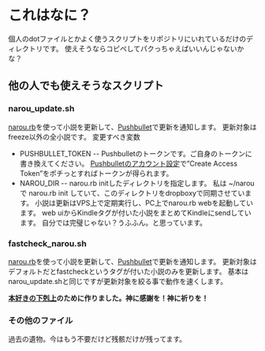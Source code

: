 # これはなに？
個人のdotファイルとかよく使うスクリプトをリポジトリにいれているだけのディレクトリです。
使えそうならコピペしてパクっちゃえばいいんじゃないかな？

## 他の人でも使えそうなスクリプト

### narou_update.sh
[narou.rb](https://github.com/whiteleaf7/narou/wiki)を使って小説を更新して、[Pushbullet](https://www.pushbullet.com/)で更新を通知します。
更新対象はfreeze以外の全小説です。
変更すべき変数
- PUSHBULLET_TOKEN
-- Pushbulletのトークンです。ご自身のトークンに書き換えてください。
[Pushbulletのアカウント設定](https://www.pushbullet.com/#settings/account)で”Create Access Token”をポチっとすればトークンが得られます。
- NAROU_DIR
-- narou.rb initしたディレクトリを指定します。
私は ~/narou で narou.rb init していて、このディレクトリをdropboxyで同期させています。
小説は更新はVPS上で定期実行し、PC上でnarou.rb webを起動しています。
web uiからKindleタグが付いた小説をまとめてKindleにsendしています。
自分では完璧じゃない？うふふん。と思っています。

### fastcheck_narou.sh
[narou.rb](https://github.com/whiteleaf7/narou/wiki)を使って小説を更新して、[Pushbullet](https://www.pushbullet.com/)で更新を通知します。
更新対象はデフォルトだとfastcheckというタグが付いた小説のみを更新します。
基本はnarou_update.shと同じですが更新対象を絞る事で動作を速くします。

 **[本好きの下剋上](http://ncode.syosetu.com/n4830bu/)のために作りました。神に感謝を！神に祈りを！**

### その他のファイル
過去の遺物。今はもう不要だけど残骸だけが残ってます。

